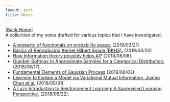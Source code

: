 ```yaml
---
layout: post
title: Notes
---  
```

[[Back Home]](/)   
A collection of my notes drafted for various topics that I have investigated.   
* [A property of functionals on probability space.](/blogs/functional_prob_space) (2019/03/21)
* [Basics of Reproducing Kernel Hilbert Space (RKHS).](/blogs/rkhs.pdf) (2019/03/20)
* [How Information theory possibly helps AI?](http://mlsidenotes.blogspot.com/2018/08/from-information-theory-to-machine.html) (2018/08/08).
* [Gumbel-Softmax to Approximate Samples for a Categorical Distribution.](/blogs/gumbel_softmax) (2018/06/17).
* [Fundamental Elements of Gaussian Process](/blogs/gp_fr.pdf) (2018/06/03).
* [Learning to Explain a Model via Variational Mutual Information, Jianbo Chen et al.](/blogs/l2x.pdf) (2018/05/31).    
* [A Lazy Introduction to Reinforcement Learning: A Supervised Learning Perspective.](/blogs/rl_intro.pdf) (2018/05/22).
